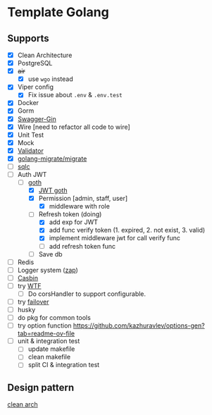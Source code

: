 # Template Golang

## Supports

- [x] Clean Architecture
- [x] PostgreSQL
- [x] ~~air~~
  - [x] use `wgo` instead
- [x] Viper config
  - [x] Fix issue about `.env` & `.env.test`
- [x] Docker
- [x] Gorm
- [x] [Swagger-Gin](https://github.com/swaggo/gin-swagger)
- [x] Wire [need to refactor all code to wire]
- [x] Unit Test
- [x] Mock
- [x] [Validator](https://github.com/go-playground/validator)
- [x] [golang-migrate/migrate](https://github.com/golang-migrate/migrate/tree/master?tab=readme-ov-file)
- [ ] [sqlc](https://github.com/sqlc-dev/sqlc)
- [ ] Auth JWT
  - [ ] [goth](https://github.com/markbates/goth)
    - [x] [JWT goth](https://github.com/markbates/goth/issues/310)
    - [x] Permission [admin, staff, user]
      - [x] middleware with role
    - [ ] Refresh token (doing)
      - [x] add exp for JWT
      - [x] add func verify token (1. expired, 2. not exist, 3. valid)
      - [x] implement middleware jwt for call verify func
      - [ ] add refresh token func
    - [ ] Save db
- [ ] Redis
- [ ] Logger system ([zap](https://github.com/uber-go/zap))
- [ ] [Casbin](https://github.com/casbin/casbin)
- [ ] try [WTF](https://github.com/pallat/wtf)
  - [ ] Do corsHandler to support configurable.
- [ ] try [failover](https://github.com/wongnai/lmwn_gomeetup_failover)
- [ ] husky
- [ ] do pkg for common tools
- [ ] try option function https://github.com/kazhuravlev/options-gen?tab=readme-ov-file
- [ ] unit & integration test
  - [ ] update makefile
  - [ ] clean makefile
  - [ ] split CI & integration test

## Design pattern

[clean arch](https://medium.com/@rayato159/how-to-implement-clean-architecture-in-golang-87e9f2c8c5e4)
